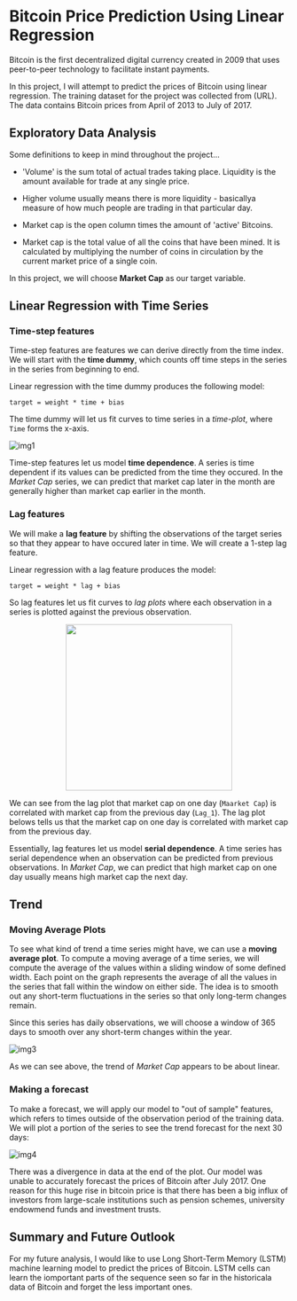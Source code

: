 # Bitcoin Price Prediction Using Linear Regression

Bitcoin is the first decentralized digital currency created in 2009 that uses peer-to-peer technology to facilitate instant payments.

In this project, I will attempt to predict the prices of Bitcoin using linear regression. The training dataset for the project was collected from (URL). The data contains Bitcoin prices from April of 2013 to July of 2017.

## Exploratory Data Analysis

Some definitions to keep in mind throughout the project...

- 'Volume' is the sum total of actual trades taking place. Liquidity is the amount available for trade at any single price.

- Higher volume usually means there is more liquidity - basicallya measure of how much people are trading in that particular day.

- Market cap is the open column times the amount of 'active' Bitcoins.

- Market cap is the total value of all the coins that have been mined. It is calculated by multiplying the number of coins in circulation by the current market price of a single coin.

In this project, we will choose **Market Cap** as our target variable.

## Linear Regression with Time Series

### Time-step features

Time-step features are features we can derive directly from the
time index. We will start with the **time dummy**, which counts off time
steps in the series in the series from beginning to end.

Linear regression with the time dummy produces the following model:

`target = weight * time + bias`

The time dummy will let us fit curves to time series in a *time-plot*, where `Time` forms the x-axis.

![img1](https://github.com/mikiokaji/Time-Series-Forecasting-of-Bitcoin/blob/main/images/img1.png)

Time-step features let us model **time dependence**. A series is time dependent if its values can be predicted from the time they occured. In the *Market Cap* series, we can predict that market cap later in the month are generally higher than market cap earlier in the month.

### Lag features

We will make a **lag feature** by shifting the observations of the target series so that they appear to have occured later in time. We will create a 1-step lag feature.

Linear regression with a lag feature produces the model:

`target = weight * lag + bias`

So lag features let us fit curves to *lag plots* where each observation in a
series is plotted against the previous observation.

<p align="center">
    <img src="https://github.com/mikiokaji/Time-Series-Forecasting-of-Bitcoin/blob/main/images/img2.png" height=300, width=300>
</p>

We can see from the lag plot that market cap on one day (`Maarket Cap`) is correlated with market cap from the previous day (`Lag_1`).
The lag plot belows tells us that the market cap on one day is correlated with market cap from the previous day.

Essentially, lag features let us model **serial dependence**. A time series has serial dependence when an observation can be predicted from previous observations. In *Market Cap*, we can predict that high market cap on one day usually means high market cap the next day.

## Trend

### Moving Average Plots

To see what kind of trend a time series might have, we can use a **moving average plot**. To compute a moving average of a time series, we will compute the average of the values within a sliding window of some defined width. Each point on the graph represents the average of all the values in the series that fall within the window on either side. The idea is to smooth out any short-term fluctuations in the series so that only long-term changes remain.

Since this series has daily observations, we will choose a window of 365 days to smooth over any short-term changes within the year.

![img3](https://github.com/mikiokaji/Time-Series-Forecasting-of-Bitcoin/blob/main/images/img3.png)

As we can see above, the trend of *Market Cap* appears to be about linear.

### Making a forecast

To make a forecast, we will apply our model to "out of sample" features, which refers to times outside of the observation period of the training data. We will plot a portion of the series to see the trend forecast for the next 30 days:

![img4](https://github.com/mikiokaji/Time-Series-Forecasting-of-Bitcoin/blob/main/images/img4.png)

There was a divergence in data at the end of the plot. Our model was unable to accurately forecast the prices of Bitcoin after July 2017. One reason for this huge rise in bitcoin price is that there has been a big influx of investors from large-scale institutions such as pension schemes, university endowmend funds and investment trusts.

## Summary and Future Outlook

For my future analysis, I would like to use Long Short-Term Memory (LSTM) machine learning model to predict the prices of Bitcoin. LSTM cells can learn the iomportant parts of the sequence seen so far in the historicala data of Bitcoin and forget the less important ones.
